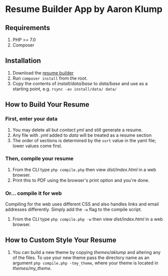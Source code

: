 # Resume Builder App by Aaron Klump

## Requirements

1. PHP >= 7.0
1. Composer

## Installation

1. Download the [resume builder](https://github.com/aklump/resume)
1. Run `composer install` from the root.
1. Copy the contents of _install/data/base_ to _data/base_ and use as a starting point, e.g. `rsync -av install/data/ data/`

## How to Build Your Resume

### First, enter your data

1. You may delete all but _contact.yml_ and still generate a resume.
1. Any file with _.yml_ added to _data_ will be treated as a resume section
1. The order of sections is determined by the `sort` value in the yaml file; lower values come first.

### Then, compile your resume

1. From the CLI type `php compile.php` then view _dist/index.html_ in a web browser.
1. Print this to PDF using the browser's print option and you're done.

### Or... compile it for web

Compiling for the web uses different CSS and also handles links and email addresses differently.  Simply add the `-w` flag to the compile script.

1. From the CLI type `php compile.php -w` then view _dist/index.html_ in a web browser.

## How to Custom Style Your Resume

1. You can build a new theme by copying _themes/aklump_ and altering any of the files.  To use your new theme pass the directory name as an argument `php compile.php -tmy_theme`, where your theme is located in _themes/my_theme_.

